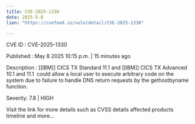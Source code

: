 ```yaml
---
title: CVE-2025-1330
date: 2025-5-8
lien: "https://cvefeed.io/vuln/detail/CVE-2025-1330"

---
```


CVE ID : CVE-2025-1330

Published :  May 8
2025
10:15 p.m. | 15 minutes ago

Description :  [[IBM]] CICS TX Standard 11.1 and  [[IBM]] CICS TX Advanced 10.1 and 11.1  could allow a local user to execute arbitrary code on the system due to failure to handle DNS return requests by the gethostbyname  function.

Severity: 7.8 | HIGH

Visit the link for more details
such as CVSS details
affected products
timeline
and more...
